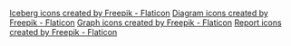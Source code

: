 <a href="https://www.flaticon.com/free-icons/iceberg" title="iceberg icons">Iceberg icons created by Freepik - Flaticon</a>
<a href="https://www.flaticon.com/free-icons/diagram" title="diagram icons">Diagram icons created by Freepik - Flaticon</a>
<a href="https://www.flaticon.com/free-icons/graph" title="graph icons">Graph icons created by Freepik - Flaticon</a>
<a href="https://www.flaticon.com/free-icons/report" title="report icons">Report icons created by Freepik - Flaticon</a>
